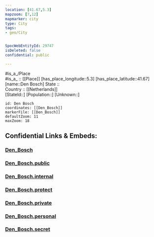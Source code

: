 ```yaml
---
location: [41.67,5.3] 
mapzoom: [7,12] 
mapmarker: city 
type: City
tags:
- geo/City


SpocWebEntityId: 29747
isDeleted: false
confidential: public

---
```

#is_a_/Place  
#is_a_ :: [[Place]] 
[has_place_longitude::5.3] 
[has_place_latitude::41.67] 
[name::Den Bosch] 
State ::  
Country :: [[Netherlands]]  
[StateId::] 
[Population::] 
[Unknown::] 


```leaflet
id: Den Bosch
coordinates: [[Den_Bosch]] 
markerFile: [[Den_Bosch]] 
defaultZoom: 11 
maxZoom: 18
```


## Confidential Links & Embeds: 

### [Den_Bosch](/_Standards/Earth/Continent/Europe/Europe~West/Netherlands/City/Den_Bosch.md) 

### [Den_Bosch.public](/_public/Earth/Continent/Europe/Europe~West/Netherlands/City/Den_Bosch.public.md) 

### [Den_Bosch.internal](/_internal/Earth/Continent/Europe/Europe~West/Netherlands/City/Den_Bosch.internal.md) 

### [Den_Bosch.protect](/_protect/Earth/Continent/Europe/Europe~West/Netherlands/City/Den_Bosch.protect.md) 

### [Den_Bosch.private](/_private/Earth/Continent/Europe/Europe~West/Netherlands/City/Den_Bosch.private.md) 

### [Den_Bosch.personal](/_personal/Earth/Continent/Europe/Europe~West/Netherlands/City/Den_Bosch.personal.md) 

### [Den_Bosch.secret](/_secret/Earth/Continent/Europe/Europe~West/Netherlands/City/Den_Bosch.secret.md)

